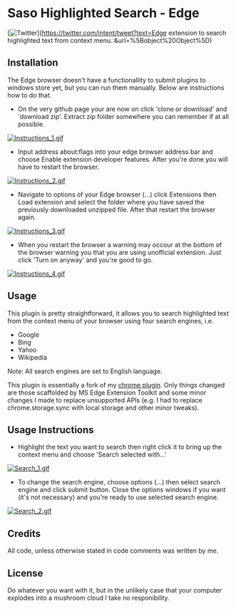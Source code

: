 # Saso Highlighted Search - Edge
[![Twitter](https://img.shields.io/twitter/url/https/github.com/MrTambourineSLO/SasoHighlightedSearch-Edge.svg?style=social)](https://twitter.com/intent/tweet?text=Edge extension to search highlighted text from context menu.:&url=%5Bobject%20Object%5D)
## Installation
The Edge browser doesn't have a functionallity to submit plugins to windows store yet, but you can run them manually. Below are instructions how to do that.

- On the very github page your are now on click 'clone or download' and 'download zip'. Extract zip folder somewhere you can remember
if at all possible.

[![Instructions_1.gif](http://gifyu.com/images/Instructions_1.gif)](http://gifyu.com/image/O4b)

- Input address about:flags into your edge browser address bar and choose Enable extension developer features. After you're done you
will have to restart the browser.

[![Instructions_2.gif](http://gifyu.com/images/Instructions_2.gif)](http://gifyu.com/image/O42)

- Navigate to options of your Edge browser (...) click Extensions then Load extension and select the folder where you have saved the previously downloaded unzipped file. After that restart the browser again.

[![Instructions_3.gif](http://gifyu.com/images/Instructions_3.gif)](http://gifyu.com/image/O4S)

- When you restart the browser a warning may occour at the bottom of the browser warning you that you are using unofficial extension. Just click 'Turn on anyway' and you're good to go.

[![Instructions_4.gif](http://gifyu.com/images/Instructions_4.gif)](http://gifyu.com/image/O4v)











## Usage
This plugin is pretty straightforward, it allows you to search highlighted text from the context menu of your browser using four search
engines, i.e.
- Google
- Bing
- Yahoo
- Wikipedia

Note: All search engines are set to English language.

This plugin is essentially a fork of my [chrome plugin](https://github.com/MrTambourineSLO/SasoHighlightedSearch). Only things changed are those scaffolded by MS Edge Extension Toolkit and some minor changes I made to replace unsupported APIs (e.g. I had to replace chrome.storage.sync with local storage and other minor tweaks).

## Usage Instructions
- Highlight the text you want to search then right click it to bring up the context menu and choose 'Search selected with...'

[![Search_1.gif](http://gifyu.com/images/Search_1.gif)](http://gifyu.com/image/O4j)

- To change the search engine, choose options (...) then select search engine and click submit button. Close the options windows if you want (it's not necessary) and you're ready to use selected search engine.

[![Search_2.gif](http://gifyu.com/images/Search_2.gif)](http://gifyu.com/image/O4i)


## Credits
All code, unless otherwise stated in code comments was written by me.

## License
Do whatever you want with it, but in the unlikely case that your computer explodes into a mushroom cloud I take no responibility.


